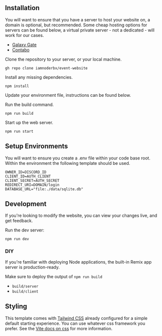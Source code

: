 ## Installation

You will want to ensure that you have a server to host your website on, a domain is optional, but recommended.
Some cheap hosting options for servers can be found below, a virtual private server - not a dedicated - will work for our cases.
- [Galaxy Gate](https://galaxygate.net/)
- [Contabo](https://contabo.com/en-us/)

Clone the repository to your server, or your local machine.
```shellscript
gh repo clone iamnoderbx/event-website
```

Install any missing dependencies.
```shellscript
npm install
```

Update your environment file, instructions can be found below.

Run the build command.
```shellscript
npm run build
```

Start up the web server.
```shellscript
npm run start
```

## Setup Environments

You will want to ensure you create a .env file within your 
code base root. Within the environment the following template should be used.

```env
OWNER_ID=DISCORD_ID
CLIENT_ID=AUTH_CLIENT
CLIENT_SECRET=AUTH_SECRET
REDIRECT_URI=DOMAIN/login
DATABASE_URL="file:./data/sqlite.db"
```

## Development

If you're looking to modify the website, you can view your changes live, and get feedback.

Run the dev server:

```shellscript
npm run dev
```

### DIY

If you're familiar with deploying Node applications, the built-in Remix app server is production-ready.

Make sure to deploy the output of `npm run build`

- `build/server`
- `build/client`

## Styling

This template comes with [Tailwind CSS](https://tailwindcss.com/) already configured for a simple default starting experience. You can use whatever css framework you prefer. See the [Vite docs on css](https://vitejs.dev/guide/features.html#css) for more information.

